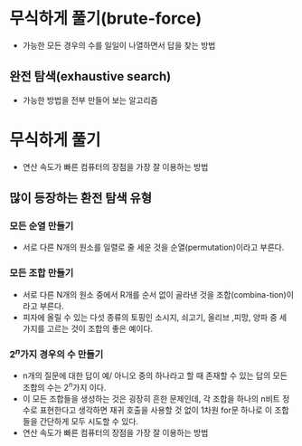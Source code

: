 # 무식하게 풀기(brute-force)
* 가능한 모든 경우의 수를 일일이 나열하면서 답을 찾는 방법

## 완전 탐색(exhaustive search)
* 가능한 방법을 전부 만들어 보는 알고리즘
# 무식하게 풀기
* 연산 속도가 빠른 컴퓨터의 장점을 가장 잘 이용하는 방법

## 많이 등장하는 환전 탐색 유형

### 모든 순열 만들기
* 서로 다른 N개의 원소를 일렬로 줄 세운 것을 순열(permutation)이라고 부른다.

### 모든 조합 만들기
* 서로 다른 N개의 원소 중에서 R개를 순서 없이 골라낸 것을 조합(combina-tion)이라고 부른다.
* 피자에 올릴 수 있는 다섯 종류의 토핑인 소시지, 쇠고기, 올리브 ,피망, 양파 중 세 가지를 고르는 것이 조합의 좋은 예이다.

### $2^n$가지 경우의 수 만들기
* n개의 질문에 대한 답이 예/ 아니오 중의 하나라고 할 때 존재할 수 있는 답의 모든 조합의 수는 $2^n$가지 이다. 
* 이 모든 조합들을 생성하는 것은 굉장히 흔한 문제인데, 각 조합을 하나의 n비트 정수로 표현한다고 생각하면 재귀 호출을 사용할 것 없이 1차원 for문 하나로 이 조합들을 간단하게 모두 시도할 수 있다.
* 연산 속도가 빠른 컴퓨터의 장점을 가장 잘 이용하는 방법

